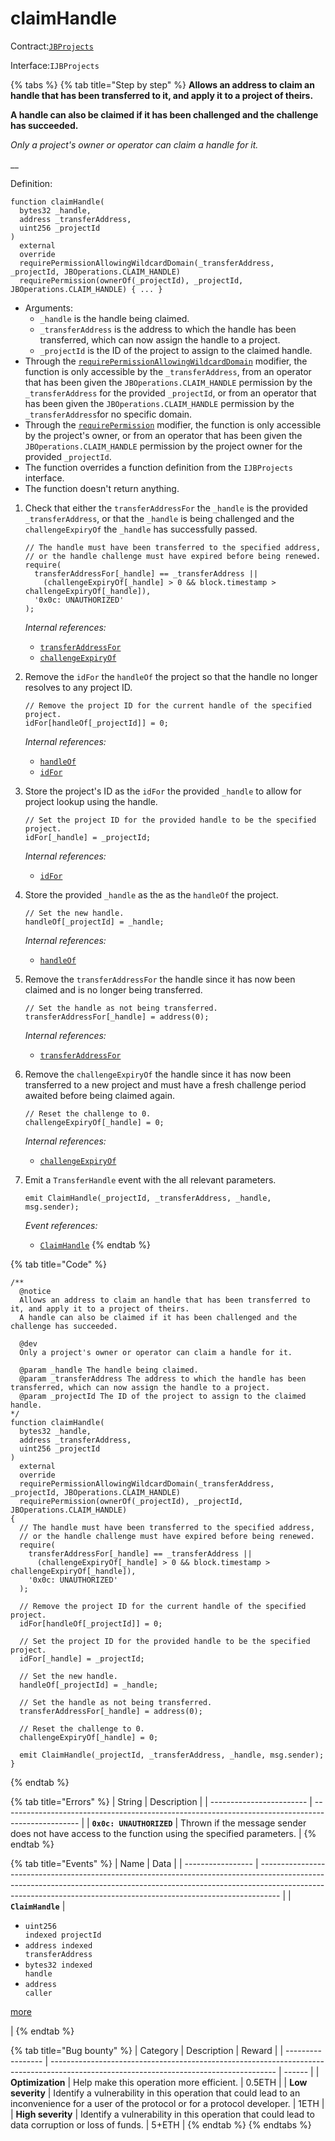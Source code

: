 # claimHandle

Contract:[`JBProjects`](../)

Interface:`IJBProjects`

{% tabs %}
{% tab title="Step by step" %}
**Allows an address to claim an handle that has been transferred to it, and apply it to a project of theirs.**

**A handle can also be claimed if it has been challenged and the challenge has succeeded.**

_Only a project's owner or operator can claim a handle for it._

__

Definition:

```solidity
function claimHandle(
  bytes32 _handle,
  address _transferAddress,
  uint256 _projectId
)
  external
  override
  requirePermissionAllowingWildcardDomain(_transferAddress, _projectId, JBOperations.CLAIM_HANDLE)
  requirePermission(ownerOf(_projectId), _projectId, JBOperations.CLAIM_HANDLE) { ... }
```

* Arguments:
  * `_handle` is the handle being claimed.
  * `_transferAddress` is the address to which the handle has been transferred, which can now assign the handle to a project.
  * `_projectId` is the ID of the project to assign to the claimed handle.
* Through the [`requirePermissionAllowingWildcardDomain`](../../jboperatable/modifiers/requirepermissionallowingwildcarddomain.md) modifier, the function is only accessible by the `_transferAddress`, from an operator that has been given the `JBOperations.CLAIM_HANDLE` permission by the `_transferAddress` for the provided `_projectId`, or from an operator that has been given the `JBOperations.CLAIM_HANDLE` permission by the `_transferAddress`for no specific domain.
* Through the [`requirePermission`](../../jboperatable/modifiers/requirepermission.md) modifier, the function is only accessible by the project's owner, or from an operator that has been given the `JBOperations.CLAIM_HANDLE` permission by the project owner for the provided `_projectId`.
* The function overrides a function definition from the `IJBProjects` interface.
* The function doesn't return anything.



1.  Check that either the `transferAddressFor` the `_handle` is the provided `_transferAddress`, or that the `_handle` is being challenged and the `challengeExpiryOf` the `_handle` has successfully passed.

    ```solidity
    // The handle must have been transferred to the specified address,
    // or the handle challenge must have expired before being renewed.
    require(
      transferAddressFor[_handle] == _transferAddress ||
        (challengeExpiryOf[_handle] > 0 && block.timestamp > challengeExpiryOf[_handle]),
      '0x0c: UNAUTHORIZED'
    );
    ```

    _Internal references:_

    * [`transferAddressFor`](../properties/transferaddressfor.md)
    * [`challengeExpiryOf`](../properties/challengeexpiryof.md)


2.  Remove the `idFor` the `handleOf` the project so that the handle no longer resolves to any project ID.

    ```solidity
    // Remove the project ID for the current handle of the specified project.
    idFor[handleOf[_projectId]] = 0;
    ```

    _Internal references:_

    * [`handleOf`](../properties/handleof.md)
    * [`idFor`](../properties/idfor.md)


3.  Store the project's ID as the `idFor` the provided `_handle` to allow for project lookup using the handle.

    ```solidity
    // Set the project ID for the provided handle to be the specified project.
    idFor[_handle] = _projectId;
    ```

    _Internal references:_

    * [`idFor`](../properties/idfor.md)


4.  Store the provided `_handle` as the as the `handleOf` the project.

    ```solidity
    // Set the new handle.
    handleOf[_projectId] = _handle;
    ```

    _Internal references:_

    * [`handleOf`](../properties/handleof.md)


5.  Remove the `transferAddressFor` the handle since it has now been claimed and is no longer being transferred.

    ```solidity
    // Set the handle as not being transferred.
    transferAddressFor[_handle] = address(0);
    ```

    _Internal references:_

    * [`transferAddressFor`](../properties/transferaddressfor.md)


6.  Remove the `challengeExpiryOf` the handle since it has now been transferred to a new project and must have a fresh challenge period awaited before being claimed again.

    ```solidity
    // Reset the challenge to 0.
    challengeExpiryOf[_handle] = 0;
    ```

    _Internal references:_

    * [`challengeExpiryOf`](../properties/challengeexpiryof.md)


7.  Emit a `TransferHandle` event with the all relevant parameters.

    ```solidity
    emit ClaimHandle(_projectId, _transferAddress, _handle, msg.sender);
    ```

    _Event references:_

    * [`ClaimHandle`](../events/claimhandle.md)
{% endtab %}

{% tab title="Code" %}
```solidity
/**
  @notice 
  Allows an address to claim an handle that has been transferred to it, and apply it to a project of theirs.
  A handle can also be claimed if it has been challenged and the challenge has succeeded.

  @dev 
  Only a project's owner or operator can claim a handle for it.

  @param _handle The handle being claimed.
  @param _transferAddress The address to which the handle has been transferred, which can now assign the handle to a project.
  @param _projectId The ID of the project to assign to the claimed handle.
*/
function claimHandle(
  bytes32 _handle,
  address _transferAddress,
  uint256 _projectId
)
  external
  override
  requirePermissionAllowingWildcardDomain(_transferAddress, _projectId, JBOperations.CLAIM_HANDLE)
  requirePermission(ownerOf(_projectId), _projectId, JBOperations.CLAIM_HANDLE)
{
  // The handle must have been transferred to the specified address,
  // or the handle challenge must have expired before being renewed.
  require(
    transferAddressFor[_handle] == _transferAddress ||
      (challengeExpiryOf[_handle] > 0 && block.timestamp > challengeExpiryOf[_handle]),
    '0x0c: UNAUTHORIZED'
  );

  // Remove the project ID for the current handle of the specified project.
  idFor[handleOf[_projectId]] = 0;

  // Set the project ID for the provided handle to be the specified project.
  idFor[_handle] = _projectId;

  // Set the new handle.
  handleOf[_projectId] = _handle;

  // Set the handle as not being transferred.
  transferAddressFor[_handle] = address(0);

  // Reset the challenge to 0.
  challengeExpiryOf[_handle] = 0;

  emit ClaimHandle(_projectId, _transferAddress, _handle, msg.sender);
}
```
{% endtab %}

{% tab title="Errors" %}
| String                   | Description                                                                                       |
| ------------------------ | ------------------------------------------------------------------------------------------------- |
| **`0x0c: UNAUTHORIZED`** | Thrown if the message sender does not have access to the function using the specified parameters. |
{% endtab %}

{% tab title="Events" %}
| Name              | Data                                                                                                                                                                                                                                            |
| ----------------- | ----------------------------------------------------------------------------------------------------------------------------------------------------------------------------------------------------------------------------------------------- |
| **`ClaimHandle`** | <ul><li><code>uint256 indexed projectId</code></li><li><code>address indexed transferAddress</code></li><li><code>bytes32 indexed handle</code></li><li><code>address caller</code></li></ul><p><a href="../events/claimhandle.md">more</a></p> |
{% endtab %}

{% tab title="Bug bounty" %}
| Category          | Description                                                                                                                            | Reward |
| ----------------- | -------------------------------------------------------------------------------------------------------------------------------------- | ------ |
| **Optimization**  | Help make this operation more efficient.                                                                                               | 0.5ETH |
| **Low severity**  | Identify a vulnerability in this operation that could lead to an inconvenience for a user of the protocol or for a protocol developer. | 1ETH   |
| **High severity** | Identify a vulnerability in this operation that could lead to data corruption or loss of funds.                                        | 5+ETH  |
{% endtab %}
{% endtabs %}
